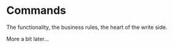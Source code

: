 # Commands

The functionality, the business rules, the heart of the write side.

More a bit later...